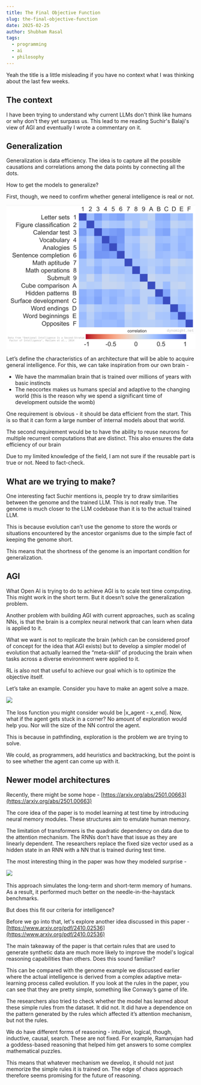 ```yaml
---
title: The Final Objective Function
slug: the-final-objective-function
date: 2025-02-25
author: Shubham Rasal
tags:
  - programming
  - ai
  - philosophy
---
```


Yeah the title is a little misleading if you have no context what I was thinking about the last few weeks.
## The context

I have been trying to understand why current LLMs don't think like humans or why don't they yet surpass us. This lead to me reading Suchir's Balaji's view of AGI and eventually I wrote a commentary on it.

## Generalization

Generalization is data efficiency. The idea is to capture all the possible causations and correlations among the data points by connecting all the dots.

How to get the models to generalize?

First, though, we need to confirm whether general intelligence is real or not.
 

![](intel_cor.png)

  
  Let’s define the characteristics of an architecture that will be able to acquire general intelligence. For this, we can take inspiration from our own brain -

- We have the mammalian brain that is trained over millions of years with basic instincts
- The neocortex makes us humans special and adaptive to the changing world (this is the reason why we spend a significant time of development outside the womb)

One requirement is obvious - it should be data efficient from the start. This is so that it can form a large number of internal models about that world.

The second requirement would be to have the ability to reuse neurons for multiple recurrent computations that are distinct. This also ensures the data efficiency of our brain

Due to my limited knowledge of the field, I am not sure if the reusable part is true or not. Need to fact-check.

## What are we trying to make?
  
One interesting fact Suchir mentions is, people try to draw similarities between the genome and the trained LLM. This is not really true. The genome is much closer to the LLM codebase than it is to the actual trained LLM.
  
This is because evolution can’t use the genome to store the words or situations encountered by the ancestor organisms due to the simple fact of keeping the genome short.  
  
This means that the shortness of the genome is an important condition for generalization.

## AGI

What Open AI is trying to do to achieve AGI is to scale test time computing. This might work in the short term. But it doesn’t solve the generalization problem.

Another problem with building AGI with current approaches, such as scaling NNs, is that the brain is a complex neural network that can learn when data is applied to it.

What we want is not to replicate the brain (which can be considered proof of concept for the idea that AGI exists) but to develop a simpler model of evolution that actually learned the “meta-skill” of producing the brain when tasks across a diverse environment were applied to it.

RL is also not that useful to achieve our goal which is to optimize the objective itself.

Let’s take an example. Consider you have to make an agent solve a maze. 
 

![](https://lh7-rt.googleusercontent.com/docsz/AD_4nXeLl3c_UvWCJsWaTqnMPvT4-n2UM2OVPaJKAFV6Xb55qmRvbnf4H4T-u7KqHTjd1eYS6LPEq21I5iwuPJrwKL-e9oExCuzsWf_J_3fttx_v5SzS5ab0L4jqY3FhAd48-GOUFgmqhg?key=Z9B4isEtZ0FYkka9FI3QRF1p)

  

The loss function you might consider would be |x_agent - x_end|. Now, what if the agent gets stuck in a corner? No amount of exploration would help you. Nor will the size of the NN control the agent.

This is because in pathfinding, exploration is the problem we are trying to solve. 

We could, as programmers, add heuristics and backtracking, but the point is to see whether the agent can come up with it.

## Newer model architectures 

Recently, there might be some hope - [https://arxiv.org/abs/2501.00663](https://arxiv.org/abs/2501.00663)

The core idea of the paper is to model learning at test time by introducing neural memory modules. These structures aim to emulate human memory.

The limitation of transformers is the quadratic dependency on data due to the attention mechanism. The RNNs don’t have that issue as they are linearly dependent. The researchers replace the fixed size vector used as a hidden state in an RNN with a NN that is trained during test time.

The most interesting thing in the paper was how they modeled surprise -  

![](https://lh7-rt.googleusercontent.com/docsz/AD_4nXddxI17TSwNgyySVe7vn9SAROd4SujnVY6eEjOSHrrQSEMmKc6bGrDeceNJphIomizOnlhudTAt6sRnnyO4CZHZe8X0DfKmVLrJUlwCvYkIR7YduiAgc9WdmlNvsXdPzJbHj8X9lQ?key=Z9B4isEtZ0FYkka9FI3QRF1p)

  

This approach simulates the long-term and short-term memory of humans. As a result, it performed much better on the needle-in-the-haystack benchmarks.

But does this fit our criteria for intelligence?

Before we go into that, let's explore another idea discussed in this paper - [https://www.arxiv.org/pdf/2410.02536](https://www.arxiv.org/pdf/2410.02536)

The main takeaway of the paper is that certain rules that are used to generate synthetic data are much more likely to improve the model's logical reasoning capabilities than others. Does this sound familiar?

This can be compared with the genome example we discussed earlier where the actual intelligence is derived from a complex adaptive meta-learning process called evolution. If you look at the rules in the paper, you can see that they are pretty simple, something like Conway’s game of life.

The researchers also tried to check whether the model has learned about these simple rules from the dataset. It did not. It did have a dependence on the pattern generated by the rules which affected it’s attention mechanism, but not the rules.

We do have different forms of reasoning - intuitive, logical, though, inductive, causal, search.
These are not fixed. For example, Ramanujan had a goddess-based reasoning that helped him get answers to some complex mathematical puzzles. 

This means that whatever mechanism we develop, it should not just memorize the simple rules it is trained on. The edge of chaos approach therefore seems promising for the future of reasoning.
